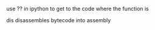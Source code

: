 use ?? in ipython to get to the code where the function is

dis disassembles bytecode into assembly
